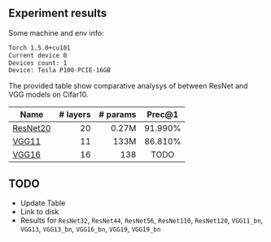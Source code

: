 ## Experiment results
Some machine and env info:
```bash
Torch 1.5.0+cu101
Current device 0
Devices count: 1
Device: Tesla P100-PCIE-16GB
```
The provided table show comparative analysys of between ResNet and VGG models on Cifar10.


| Name      | # layers | # params| Prec@1 |
|-----------|---------:|--------:|:-----------------:|
|[ResNet20](https://drive.google.com/file/d/11ASser28ZsYDNJPQzTHqEm5IL-mAaoJh/view?usp=sharing)   |    20    | 0.27M   |91.990%|
|[VGG11](https://drive.google.com/file/d/11niPBS9H8gmvF5JmR4l_ZGrPXz9Nr7s3/view?usp=sharing)   |    11    | 133M   |86.810%|
|[VGG16]()  |   16   |  138   | TODO|

## TODO
* Update Table
* Link to disk
* Results for `ResNet32`, `ResNet44`, `ResNet56`, `ResNet110`, `ResNet120`, `VGG11_bn`, `VGG13`, `VGG13_bn`, `VGG16_bn`, `VGG19`, `VGG19_bn` 
